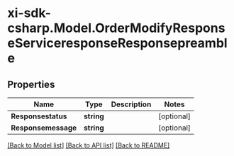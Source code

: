 # xi-sdk-csharp.Model.OrderModifyResponseServiceresponseResponsepreamble

## Properties

Name | Type | Description | Notes
------------ | ------------- | ------------- | -------------
**Responsestatus** | **string** |  | [optional] 
**Responsemessage** | **string** |  | [optional] 

[[Back to Model list]](../README.md#documentation-for-models) [[Back to API list]](../README.md#documentation-for-api-endpoints) [[Back to README]](../README.md)

